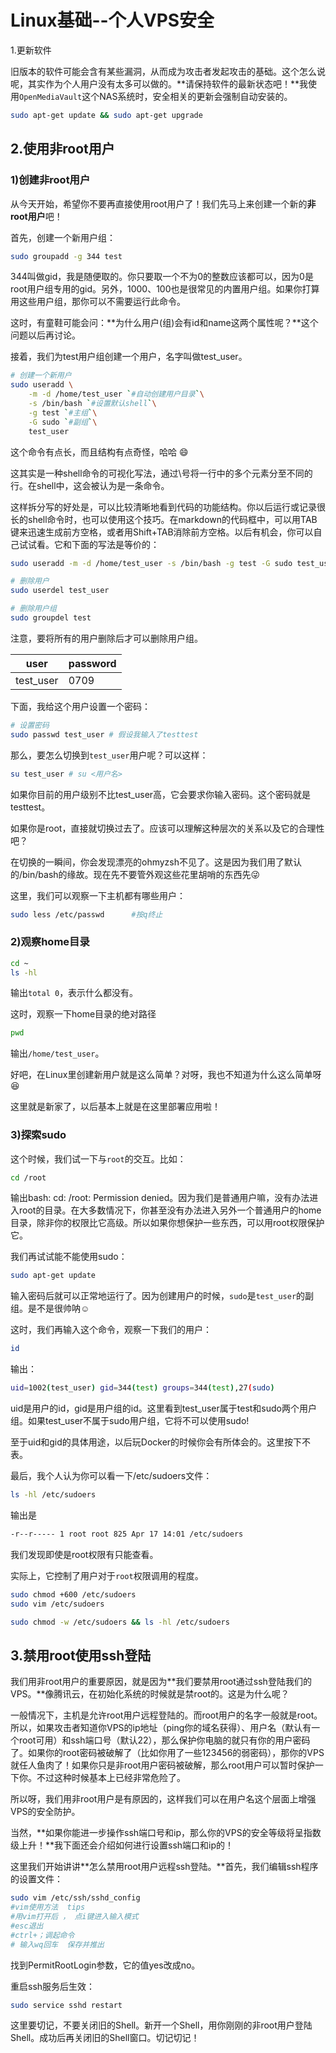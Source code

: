 # Linux基础--个人VPS安全

1.更新软件

旧版本的软件可能会含有某些漏洞，从而成为攻击者发起攻击的基础。这个怎么说呢，其实作为个人用户没有太多可以做的。**请保持软件的最新状态吧！**我使用`OpenMediaVault`这个NAS系统时，安全相关的更新会强制自动安装的。

```bash
sudo apt-get update && sudo apt-get upgrade
```

## 2.使用非root用户

### 1)创建非root用户

从今天开始，希望你不要再直接使用root用户了！我们先马上来创建一个新的**非root用户**吧！

首先，创建一个新用户组：

```bash
sudo groupadd -g 344 test
```

344叫做gid，我是随便取的。你只要取一个不为0的整数应该都可以，因为0是root用户组专用的gid。另外，1000、100也是很常见的内置用户组。如果你打算用这些用户组，那你可以不需要运行此命令。

这时，有童鞋可能会问：**为什么用户(组)会有id和name这两个属性呢？**这个问题以后再讨论。

接着，我们为test用户组创建一个用户，名字叫做test_user。

```bash
# 创建一个新用户
sudo useradd \
    -m -d /home/test_user `#自动创建用户目录`\
    -s /bin/bash `#设置默认shell`\
    -g test `#主组`\
    -G sudo `#副组`\
    test_user
```

这个命令有点长，而且结构有点奇怪，哈哈 😄

这其实是一种shell命令的可视化写法，通过\号将一行中的多个元素分至不同的行。在shell中，这会被认为是一条命令。

这样拆分写的好处是，可以比较清晰地看到代码的功能结构。你以后运行或记录很长的shell命令时，也可以使用这个技巧。在markdown的代码框中，可以用TAB键来迅速生成前方空格，或者用Shift+TAB消除前方空格。以后有机会，你可以自己试试看。它和下面的写法是等价的：

```bash
sudo useradd -m -d /home/test_user -s /bin/bash -g test -G sudo test_user
```

```bash
# 删除用户
sudo userdel test_user

# 删除用户组
sudo groupdel test
```

注意，要将所有的用户删除后才可以删除用户组。

| user      | password |
| --------- | -------- |
| test_user | 0709     |

下面，我给这个用户设置一个密码：

```bash
# 设置密码
sudo passwd test_user # 假设我输入了testtest
```

那么，要怎么切换到`test_user`用户呢？可以这样：

```bash
su test_user # su <用户名>
```

如果你目前的用户级别不比test_user高，它会要求你输入密码。这个密码就是testtest。

如果你是root，直接就切换过去了。应该可以理解这种层次的关系以及它的合理性吧？

在切换的一瞬间，你会发现漂亮的ohmyzsh不见了。这是因为我们用了默认的/bin/bash的缘故。现在先不要管外观这些花里胡哨的东西先😜

这里，我们可以观察一下主机都有哪些用户：

```bash
sudo less /etc/passwd      #按q终止
```

### 2)观察home目录

```bash
cd ~
ls -hl
```

输出`total 0`，表示什么都没有。

这时，观察一下home目录的绝对路径

```bash
pwd
```

输出`/home/test_user`。

好吧，在Linux里创建新用户就是这么简单？对呀，我也不知道为什么这么简单呀😆

这里就是新家了，以后基本上就是在这里部署应用啦！

### 3)探索sudo

这个时候，我们试一下与`root`的交互。比如：

```bash
cd /root
```

输出bash: cd: /root: Permission denied。因为我们是普通用户嘛，没有办法进入root的目录。在大多数情况下，你甚至没有办法进入另外一个普通用户的home目录，除非你的权限比它高级。所以如果你想保护一些东西，可以用root权限保护它。

我们再试试能不能使用sudo：

```bash
sudo apt-get update
```

输入密码后就可以正常地运行了。因为创建用户的时候，`sudo`是`test_user`的副组。是不是很帅呐☺️

这时，我们再输入这个命令，观察一下我们的用户：

```bash
id
```

输出：

```bash
uid=1002(test_user) gid=344(test) groups=344(test),27(sudo)
```

uid是用户的id，gid是用户组的id。这里看到test_user属于test和sudo两个用户组。如果test_user不属于sudo用户组，它将不可以使用sudo!

至于uid和gid的具体用途，以后玩Docker的时候你会有所体会的。这里按下不表。

最后，我个人认为你可以看一下/etc/sudoers文件：

```bash
ls -hl /etc/sudoers
```

输出是

```bash
-r--r----- 1 root root 825 Apr 17 14:01 /etc/sudoers
```

我们发现即使是root权限有只能查看。

实际上，它控制了用户对于`root`权限调用的程度。

```bash
sudo chmod +600 /etc/sudoers
sudo vim /etc/sudoers
```

```bash
sudo chmod -w /etc/sudoers && ls -hl /etc/sudoers
```

## 3.禁用root使用ssh登陆

我们用非root用户的重要原因，就是因为**我们要禁用root通过ssh登陆我们的VPS。**像腾讯云，在初始化系统的时候就是禁root的。这是为什么呢？

一般情况下，主机是允许root用户远程登陆的。而root用户的名字一般就是root。所以，如果攻击者知道你VPS的ip地址（ping你的域名获得）、用户名（默认有一个root可用）和ssh端口号（默认22），那么保护你电脑的就只有你的用户密码了。如果你的root密码被破解了（比如你用了一些123456的弱密码），那你的VPS就任人鱼肉了！如果你只是非root用户密码被破解，那么root用户可以暂时保护一下你。不过这种时候基本上已经非常危险了。

所以呀，我们用非root用户是有原因的，这样我们可以在用户名这个层面上增强VPS的安全防护。

当然，**如果你能进一步操作ssh端口号和ip，那么你的VPS的安全等级将呈指数级上升！**我下面还会介绍如何进行设置ssh端口和ip的！

这里我们开始讲讲**怎么禁用root用户远程ssh登陆。**首先，我们编辑ssh程序的设置文件：

```bash
sudo vim /etc/ssh/sshd_config
#vim使用方法  tips
#用vim打开后 ， 点i键进入输入模式
#esc退出
#ctrl+；调起命令 
# 输入wq回车  保存并推出
```


找到PermitRootLogin参数，它的值yes改成no。

重启ssh服务后生效：

```bash
sudo service sshd restart
```


这里要切记，不要关闭旧的Shell。新开一个Shell，用你刚刚的非root用户登陆Shell。成功后再关闭旧的Shell窗口。切记切记！
